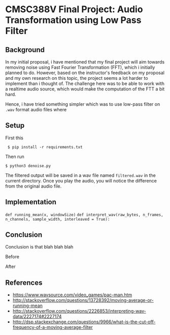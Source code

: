 # CMSC388V Final Project: Audio Transformation using Low Pass Filter

## Background

In my initial proposal, i have mentioned that my final project will aim towards removing noise using Fast Fourier Transformation (FFT), which i initially planned to do. However, based on the instructor's feedback on my proposal and my own research on this topic, the project seems a lot harder to implement than i thought of. The challenge here was to be able to work with a realtime audio source, which would make the computation of the FTT a bit hard.

Hence, i have tried something simpler which was to use low-pass filter on `.wav` format audio files where

## Setup

First this

` $ pip install -r requirements.txt`

Then run

`$ python3 denoise.py`
 
The filtered output will be saved in a wav file named `filtered.wav` in the current directory. Once you play the audio, you will notice the difference from the original audio file.

## Implementation
`def running_mean(x, windowSize)`
`def interpret_wav(raw_bytes, n_frames, n_channels, sample_width, interleaved = True):`

## Conclusion

Conclusion is that blah blah blah

Before

After

## References
- https://www.wavsource.com/video_games/pac-man.htm
- http://stackoverflow.com/questions/13728392/moving-average-or-running-mean
- http://stackoverflow.com/questions/2226853/interpreting-wav-data/2227174#2227174
- http://dsp.stackexchange.com/questions/9966/what-is-the-cut-off-frequency-of-a-moving-average-filter
